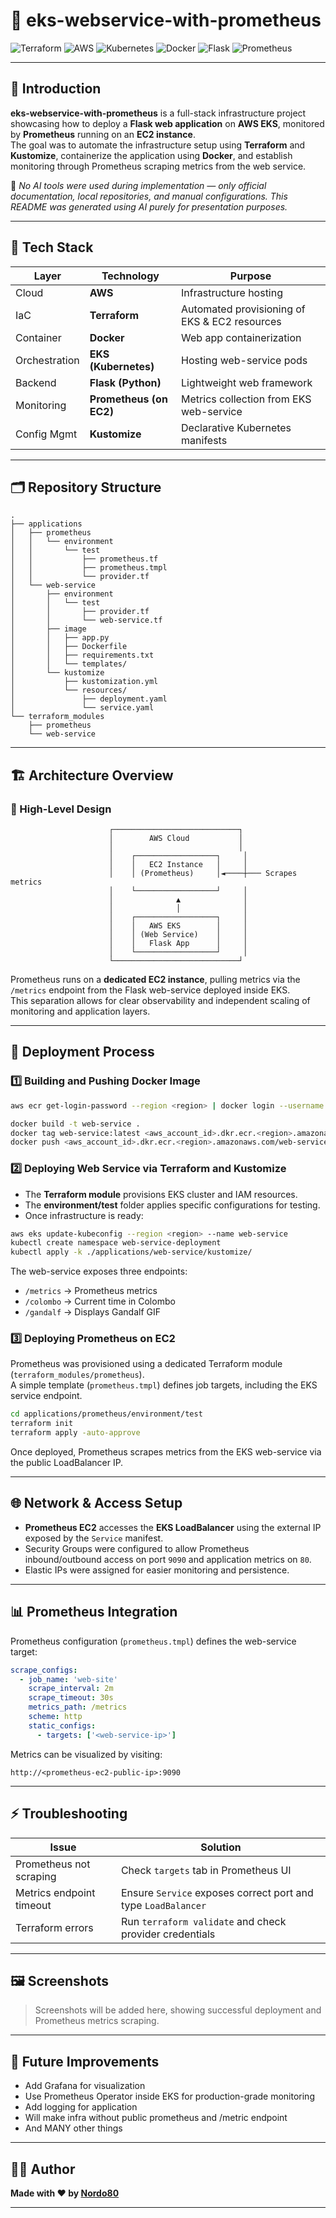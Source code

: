 # 🚀 eks-webservice-with-prometheus

![Terraform](https://img.shields.io/badge/IaC-Terraform-623CE4?logo=terraform&logoColor=white)
![AWS](https://img.shields.io/badge/Cloud-AWS-FF9900?logo=amazonaws&logoColor=white)
![Kubernetes](https://img.shields.io/badge/Orchestration-EKS-326CE5?logo=kubernetes&logoColor=white)
![Docker](https://img.shields.io/badge/Container-Docker-2496ED?logo=docker&logoColor=white)
![Flask](https://img.shields.io/badge/Backend-Flask-000000?logo=flask&logoColor=white)
![Prometheus](https://img.shields.io/badge/Monitoring-Prometheus-E6522C?logo=prometheus&logoColor=white)

---

## 🧭 Introduction

**eks-webservice-with-prometheus** is a full-stack infrastructure project showcasing how to deploy a **Flask web application** on **AWS EKS**, monitored by **Prometheus** running on an **EC2 instance**.  
The goal was to automate the infrastructure setup using **Terraform** and **Kustomize**, containerize the application using **Docker**, and establish monitoring through Prometheus scraping metrics from the web service.

🧠 *No AI tools were used during implementation — only official documentation, local repositories, and manual configurations. This README was generated using AI purely for presentation purposes.*

---

## 🧱 Tech Stack

| Layer | Technology | Purpose |
|-------|-------------|----------|
| Cloud | **AWS** | Infrastructure hosting |
| IaC | **Terraform** | Automated provisioning of EKS & EC2 resources |
| Container | **Docker** | Web app containerization |
| Orchestration | **EKS (Kubernetes)** | Hosting web-service pods |
| Backend | **Flask (Python)** | Lightweight web framework |
| Monitoring | **Prometheus (on EC2)** | Metrics collection from EKS web-service |
| Config Mgmt | **Kustomize** | Declarative Kubernetes manifests |

---

## 🗂 Repository Structure

```
.
├── applications
│   ├── prometheus
│   │   └── environment
│   │       └── test
│   │           ├── prometheus.tf
│   │           ├── prometheus.tmpl
│   │           └── provider.tf
│   └── web-service
│       ├── environment
│       │   └── test
│       │       ├── provider.tf
│       │       └── web-service.tf
│       ├── image
│       │   ├── app.py
│       │   ├── Dockerfile
│       │   ├── requirements.txt
│       │   └── templates/
│       └── kustomize
│           ├── kustomization.yml
│           └── resources/
│               ├── deployment.yaml
│               └── service.yaml
└── terraform_modules
    ├── prometheus
    └── web-service
```

---

## 🏗 Architecture Overview

### 🧩 High-Level Design

```
                      ┌────────────────────────────┐
                      │        AWS Cloud           │
                      │                            │
                      │    ┌──────────────────┐     │
                      │    │   EC2 Instance   │     │
                      │    │ (Prometheus)     │◄────┼─── Scrapes metrics
                      │    └──────────────────┘     │
                      │              ▲              │
                      │              │              │
                      │    ┌──────────────────┐     │
                      │    │   AWS EKS        │     │
                      │    │ (Web Service)    │     │
                      │    │   Flask App      │     │
                      │    └──────────────────┘     │
                      └────────────────────────────┘
```

Prometheus runs on a **dedicated EC2 instance**, pulling metrics via the `/metrics` endpoint from the Flask web-service deployed inside EKS.  
This separation allows for clear observability and independent scaling of monitoring and application layers.

---

## 🚀 Deployment Process

### 1️⃣ Building and Pushing Docker Image

```bash
aws ecr get-login-password --region <region> | docker login --username AWS --password-stdin <aws_account_id>.dkr.ecr.<region>.amazonaws.com

docker build -t web-service .
docker tag web-service:latest <aws_account_id>.dkr.ecr.<region>.amazonaws.com/web-service:latest
docker push <aws_account_id>.dkr.ecr.<region>.amazonaws.com/web-service:latest
```

### 2️⃣ Deploying Web Service via Terraform and Kustomize

- The **Terraform module** provisions EKS cluster and IAM resources.
- The **environment/test** folder applies specific configurations for testing.
- Once infrastructure is ready:

```bash
aws eks update-kubeconfig --region <region> --name web-service
kubectl create namespace web-service-deployment
kubectl apply -k ./applications/web-service/kustomize/
```

The web-service exposes three endpoints:
- `/metrics` → Prometheus metrics  
- `/colombo` → Current time in Colombo  
- `/gandalf` → Displays Gandalf GIF  

### 3️⃣ Deploying Prometheus on EC2

Prometheus was provisioned using a dedicated Terraform module (`terraform_modules/prometheus`).  
A simple template (`prometheus.tmpl`) defines job targets, including the EKS service endpoint.

```bash
cd applications/prometheus/environment/test
terraform init
terraform apply -auto-approve
```

Once deployed, Prometheus scrapes metrics from the EKS web-service via the public LoadBalancer IP.

---

## 🌐 Network & Access Setup

- **Prometheus EC2** accesses the **EKS LoadBalancer** using the external IP exposed by the `Service` manifest.  
- Security Groups were configured to allow Prometheus inbound/outbound access on port `9090` and application metrics on `80`.  
- Elastic IPs were assigned for easier monitoring and persistence.

---

## 📊 Prometheus Integration

Prometheus configuration (`prometheus.tmpl`) defines the web-service target:

```yaml
scrape_configs:
  - job_name: 'web-site'
    scrape_interval: 2m
    scrape_timeout: 30s
    metrics_path: /metrics
    scheme: http
    static_configs:
      - targets: ['<web-service-ip>']
```

Metrics can be visualized by visiting:

```
http://<prometheus-ec2-public-ip>:9090
```

---

## ⚡ Troubleshooting

| Issue | Solution |
|-------|-----------|
| Prometheus not scraping | Check `targets` tab in Prometheus UI |
| Metrics endpoint timeout | Ensure `Service` exposes correct port and type `LoadBalancer` |
| Terraform errors | Run `terraform validate` and check provider credentials |

---

## 🖼 Screenshots

> Screenshots will be added here, showing successful deployment and Prometheus metrics scraping.

---

## 🧩 Future Improvements

- Add Grafana for visualization    
- Use Prometheus Operator inside EKS for production-grade monitoring
- Add logging for application
- Will make infra without public prometheus and /metric endpoint
- And MANY other things

---

## 🧑‍💻 Author

**Made with ❤️ by [Nordo80](https://github.com/Nordo80)**

---
